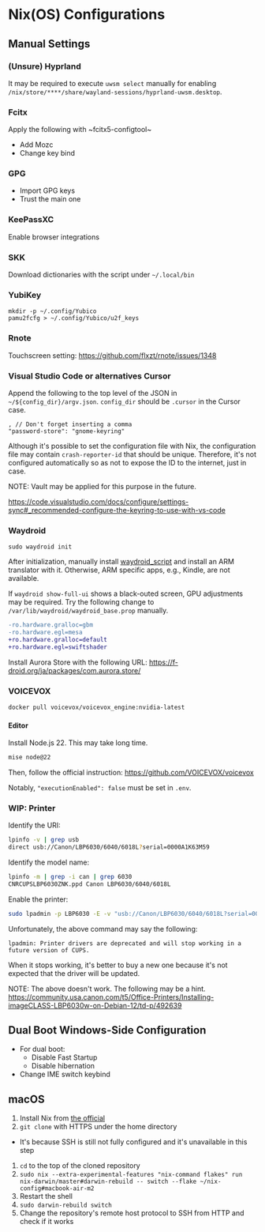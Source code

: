 # Nix(OS) Configurations
## Manual Settings
### (Unsure) Hyprland
It may be required to execute `uwsm select` manually for enabling `/nix/store/****/share/wayland-sessions/hyprland-uwsm.desktop`.

### Fcitx
Apply the following with ~fcitx5-configtool~

- Add Mozc
- Change key bind

### GPG
- Import GPG keys
- Trust the main one

### KeePassXC
Enable browser integrations

### SKK
Download dictionaries with the script under `~/.local/bin`

### YubiKey

```
mkdir -p ~/.config/Yubico
pamu2fcfg > ~/.config/Yubico/u2f_keys
```

### Rnote
Touchscreen setting:
https://github.com/flxzt/rnote/issues/1348

### Visual Studio Code or alternatives Cursor
Append the following to the top level of the JSON in `~/${config_dir}/argv.json`. `config_dir` should be `.cursor` in the Cursor case.

```
, // Don't forget inserting a comma
"password-store": "gnome-keyring"
```

Although it's possible to set the configuration file with Nix, the configuration file may contain `crash-reporter-id` that should be unique. Therefore, it's not configured automatically so as not to expose the ID to  the internet, just in case.

NOTE: Vault may be applied for this purpose in the future.

https://code.visualstudio.com/docs/configure/settings-sync#_recommended-configure-the-keyring-to-use-with-vs-code

### Waydroid

```
sudo waydroid init
```

After initialization, manually install [waydroid_script](https://github.com/casualsnek/waydroid_script) and install an ARM translator with it. Otherwise, ARM specific apps, e.g., Kindle, are not available.

If `waydroid show-full-ui` shows a black-outed screen, GPU adjustments may be required. Try the following change to `/var/lib/waydroid/waydroid_base.prop` manually.

```diff
-ro.hardware.gralloc=gbm
-ro.hardware.egl=mesa
+ro.hardware.gralloc=default
+ro.hardware.egl=swiftshader
```

Install Aurora Store with the following URL:
https://f-droid.org/ja/packages/com.aurora.store/

### VOICEVOX

```bash
docker pull voicevox/voicevox_engine:nvidia-latest
```

#### Editor
Install Node.js 22. This may take long time.

```bash
mise node@22
```

Then, follow the official instruction: https://github.com/VOICEVOX/voicevox

Notably, `"executionEnabled": false` must be set in `.env`.

### WIP: Printer
Identify the URI:

```bash
lpinfo -v | grep usb
direct usb://Canon/LBP6030/6040/6018L?serial=0000A1K63M59
```

Identify the model name:

```bash
lpinfo -m | grep -i can | grep 6030
CNRCUPSLBP6030ZNK.ppd Canon LBP6030/6040/6018L
```

Enable the printer:

```bash
sudo lpadmin -p LBP6030 -E -v "usb://Canon/LBP6030/6040/6018L?serial=0000A1K63M59" -m CNRCUPSLBP6030ZNK.ppd
```

Unfortunately, the above command may say the following:

```
lpadmin: Printer drivers are deprecated and will stop working in a future version of CUPS.
```

When it stops working, it's better to buy a new one because it's not expected that the driver will be updated.

NOTE: The above doesn't work. The following may be a hint.
https://community.usa.canon.com/t5/Office-Printers/Installing-imageCLASS-LBP6030w-on-Debian-12/td-p/492639

## Dual Boot Windows-Side Configuration
- For dual boot:
  - Disable Fast Startup
  - Disable hibernation
- Change IME switch keybind

## macOS
1. Install Nix from [the official](https://nixos.org)
1. `git clone` with HTTPS under the home directory
  - It's because SSH is still not fully configured and it's unavailable in this step
1. `cd` to the top of the cloned repository
1. `sudo nix --extra-experimental-features "nix-command flakes" run nix-darwin/master#darwin-rebuild -- switch --flake ~/nix-config#macbook-air-m2`
1. Restart the shell
1. `sudo darwin-rebuild switch`
1. Change the repository's remote host protocol to SSH from HTTP and check if it works
